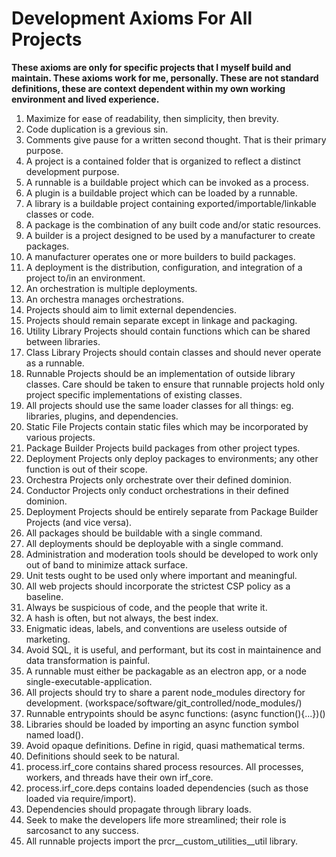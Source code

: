 # Development Axioms For All Projects

**These axioms are only for specific projects that I myself build and maintain.  These axioms work for me, personally.  These are not standard definitions, these are context dependent within my own working environment and lived experience.**


1. Maximize for ease of readability, then simplicity, then brevity.
2. Code duplication is a grevious sin.
3. Comments give pause for a written second thought.  That is their primary purpose.
4. A project is a contained folder that is organized to reflect a distinct development purpose.
5. A runnable is a buildable project which can be invoked as a process.
6. A plugin is a buildable project which can be loaded by a runnable.
7. A library is a buildable project containing exported/importable/linkable classes or code.
8. A package is the combination of any built code and/or static resources.
9. A builder is a project designed to be used by a manufacturer to create packages.
10. A manufacturer operates one or more builders to build packages.
11. A deployment is the distribution, configuration, and integration of a project to/in an environment.
12. An orchestration is multiple deployments.
13. An orchestra manages orchestrations.
14. Projects should aim to limit external dependencies.
15. Projects should remain separate except in linkage and packaging.
16. Utility Library Projects should contain functions which can be shared between libraries.
17. Class Library Projects should contain classes and should never operate as a runnable.
18. Runnable Projects should be an implementation of outside library classes.  Care should be taken to ensure that runnable projects hold only project specific implementations of existing classes.
19. All projects should use the same loader classes for all things: eg. libraries, plugins, and dependencies.
20. Static File Projects contain static files which may be incorporated by various projects.
21. Package Builder Projects build packages from other project types.
22. Deployment Projects only deploy packages to environments; any other function is out of their scope.
23. Orchestra Projects only orchestrate over their defined dominion.
24. Conductor Projects only conduct orchestrations in their defined dominion.
25. Deployment Projects should be entirely separate from Package Builder Projects (and vice versa).
26. All packages should be buildable with a single command.
27. All deployments should be deployable with a single command.
28. Administration and moderation tools should be developed to work only out of band to minimize attack surface.
29. Unit tests ought to be used only where important and meaningful.
30. All web projects should incorporate the strictest CSP policy as a baseline.
31. Always be suspicious of code, and the people that write it.
32. A hash is often, but not always, the best index.
33. Enigmatic ideas, labels, and conventions are useless outside of marketing.
34. Avoid SQL, it is useful, and performant, but its cost in maintainence and data transformation is painful.
35. A runnable must either be packagable as an electron app, or a node single-executable-application.
36. All projects should try to share a parent node_modules directory for development. (workspace/software/git_controlled/node_modules/)
37. Runnable entrypoints should be async functions: (async function(){...})()
38. Libraries should be loaded by importing an async function symbol named load().
39. Avoid opaque definitions.  Define in rigid, quasi mathematical terms.
40. Definitions should seek to be natural.
41. process.irf_core contains shared process resources.  All processes, workers, and threads have their own irf_core.
42. process.irf_core.deps contains loaded dependencies (such as those loaded via require/import).
43. Dependencies should propagate through library loads.
44. Seek to make the developers life more streamlined; their role is sarcosanct to any success.
45. All runnable projects import the prcr__custom_utilities__util library.
